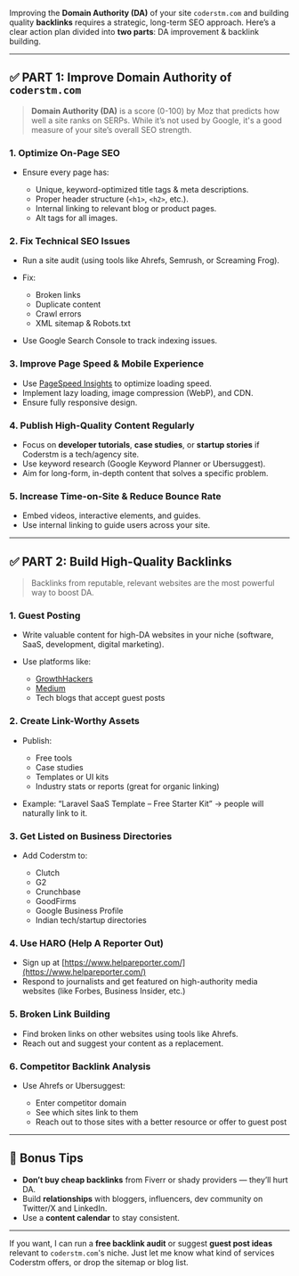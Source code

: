 Improving the **Domain Authority (DA)** of your site `coderstm.com` and building quality **backlinks** requires a strategic, long-term SEO approach. Here’s a clear action plan divided into **two parts**: DA improvement & backlink building.

---

## ✅ PART 1: Improve Domain Authority of `coderstm.com`

> **Domain Authority (DA)** is a score (0-100) by Moz that predicts how well a site ranks on SERPs. While it’s not used by Google, it's a good measure of your site’s overall SEO strength.

### 1. **Optimize On-Page SEO**

* Ensure every page has:

  * Unique, keyword-optimized title tags & meta descriptions.
  * Proper header structure (`<h1>`, `<h2>`, etc.).
  * Internal linking to relevant blog or product pages.
  * Alt tags for all images.

### 2. **Fix Technical SEO Issues**

* Run a site audit (using tools like Ahrefs, Semrush, or Screaming Frog).
* Fix:

  * Broken links
  * Duplicate content
  * Crawl errors
  * XML sitemap & Robots.txt
* Use Google Search Console to track indexing issues.

### 3. **Improve Page Speed & Mobile Experience**

* Use [PageSpeed Insights](https://pagespeed.web.dev/) to optimize loading speed.
* Implement lazy loading, image compression (WebP), and CDN.
* Ensure fully responsive design.

### 4. **Publish High-Quality Content Regularly**

* Focus on **developer tutorials**, **case studies**, or **startup stories** if Coderstm is a tech/agency site.
* Use keyword research (Google Keyword Planner or Ubersuggest).
* Aim for long-form, in-depth content that solves a specific problem.

### 5. **Increase Time-on-Site & Reduce Bounce Rate**

* Embed videos, interactive elements, and guides.
* Use internal linking to guide users across your site.

---

## ✅ PART 2: Build High-Quality Backlinks

> Backlinks from reputable, relevant websites are the most powerful way to boost DA.

### 1. **Guest Posting**

* Write valuable content for high-DA websites in your niche (software, SaaS, development, digital marketing).
* Use platforms like:

  * [GrowthHackers](https://growthhackers.com/)
  * [Medium](https://medium.com/)
  * Tech blogs that accept guest posts

### 2. **Create Link-Worthy Assets**

* Publish:

  * Free tools
  * Case studies
  * Templates or UI kits
  * Industry stats or reports (great for organic linking)
* Example: “Laravel SaaS Template – Free Starter Kit” → people will naturally link to it.

### 3. **Get Listed on Business Directories**

* Add Coderstm to:

  * Clutch
  * G2
  * Crunchbase
  * GoodFirms
  * Google Business Profile
  * Indian tech/startup directories

### 4. **Use HARO (Help A Reporter Out)**

* Sign up at [https://www.helpareporter.com/](https://www.helpareporter.com/)
* Respond to journalists and get featured on high-authority media websites (like Forbes, Business Insider, etc.)

### 5. **Broken Link Building**

* Find broken links on other websites using tools like Ahrefs.
* Reach out and suggest your content as a replacement.

### 6. **Competitor Backlink Analysis**

* Use Ahrefs or Ubersuggest:

  * Enter competitor domain
  * See which sites link to them
  * Reach out to those sites with a better resource or offer to guest post

---

## 🧠 Bonus Tips

* **Don’t buy cheap backlinks** from Fiverr or shady providers — they’ll hurt DA.
* Build **relationships** with bloggers, influencers, dev community on Twitter/X and LinkedIn.
* Use a **content calendar** to stay consistent.

---

If you want, I can run a **free backlink audit** or suggest **guest post ideas** relevant to `coderstm.com`'s niche. Just let me know what kind of services Coderstm offers, or drop the sitemap or blog list.

